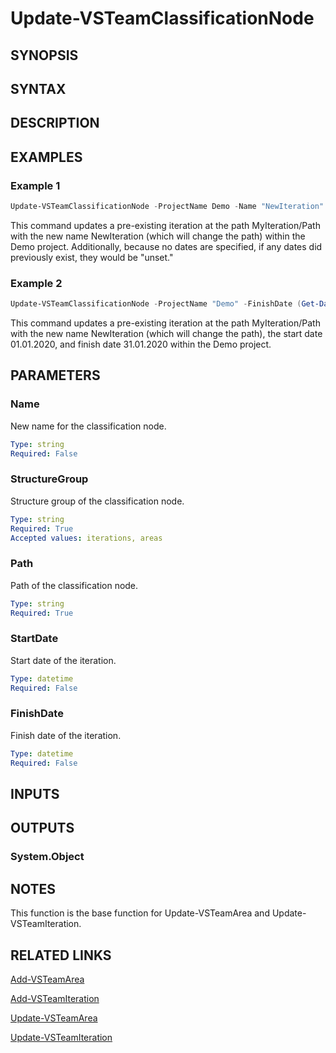 <!-- #include "./common/header.md" -->

# Update-VSTeamClassificationNode

## SYNOPSIS

<!-- #include "./synopsis/Update-VSTeamClassificationNode.md" -->

## SYNTAX

## DESCRIPTION

<!-- #include "./synopsis/Update-VSTeamClassificationNode.md" -->

## EXAMPLES

### Example 1

```powershell
Update-VSTeamClassificationNode -ProjectName Demo -Name "NewIteration" -StructureGroup "iterations" -Path "MyIteration/Path"
```

This command updates a pre-existing iteration at the path MyIteration/Path with the new name NewIteration (which will change the path) within the Demo project. Additionally, because no dates are specified, if any dates did previously exist, they would be "unset."

### Example 2

```powershell
Update-VSTeamClassificationNode -ProjectName "Demo" -FinishDate (Get-Date "31.01.2020") -StartDate (Get-Date "01.01.2020") -Name "NewIteration" -StructureGroup "iterations" -Path "MyIteration/Path"
```

This command updates a pre-existing iteration at the path MyIteration/Path with the new name NewIteration (which will change the path), the start date 01.01.2020, and finish date 31.01.2020 within the Demo project.

## PARAMETERS

### Name

New name for the classification node.

```yaml
Type: string
Required: False
```

### StructureGroup

Structure group of the classification node.

```yaml
Type: string
Required: True
Accepted values: iterations, areas
```

### Path

Path of the classification node.

```yaml
Type: string
Required: True
```

### StartDate

Start date of the iteration.

```yaml
Type: datetime
Required: False
```

### FinishDate

Finish date of the iteration.

```yaml
Type: datetime
Required: False
```

<!-- #include "./params/projectName.md" -->

<!-- #include "./params/forcegroup.md" -->

## INPUTS

## OUTPUTS

### System.Object

## NOTES

This function is the base function for Update-VSTeamArea and Update-VSTeamIteration.

<!-- #include "./common/prerequisites.md" -->

## RELATED LINKS



[Add-VSTeamArea](Add-VSTeamArea.md)

[Add-VSTeamIteration](Add-VSTeamIteration.md)

[Update-VSTeamArea](Update-VSTeamArea.md)

[Update-VSTeamIteration](Update-VSTeamIteration.md)

